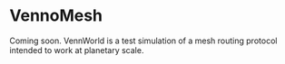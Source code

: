 VennoMesh
=========

Coming soon. VennWorld is a test simulation of a mesh routing protocol intended to work at planetary scale.
